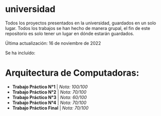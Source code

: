 # universidad
Todos los proyectos presentados en la universidad, guardados en un solo lugar.
Todos los trabajos se han hecho de manera grupal, el fin de este repositorio es solo tener un lugar en dónde estarán guardados.

Última actualización: 16 de noviembre de 2022

Se ha incluído:

# Arquitectura de Computadoras:
  * **Trabajo Práctico N°1** | *Nota: 100/100*
  * **Trabajo Práctico N°2** | *Nota: 70/100*
  * **Trabajo Práctico N°3** | *Nota: 60/100*
  * **Trabajo Práctico N°4** | *Nota: 70/100*
  * **Trabajo Práctico Final** | *Nota: 70/100*
  
